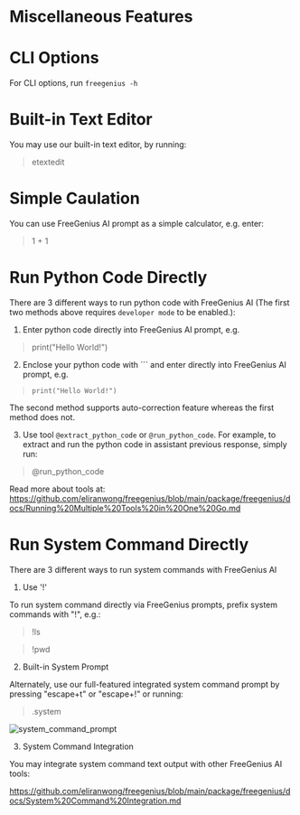 # Miscellaneous Features

# CLI Options

For CLI options, run `freegenius -h`

# Built-in Text Editor

You may use our built-in text editor, by running:

> etextedit

# Simple Caulation

You can use FreeGenius AI prompt as a simple calculator, e.g. enter:

> 1 + 1

# Run Python Code Directly

There are 3 different ways to run python code with FreeGenius AI (The first two methods above requires `developer mode` to be enabled.):

1. Enter python code directly into FreeGenius AI prompt, e.g.

> print("Hello World!")

2. Enclose your python code with ``` and enter directly into FreeGenius AI prompt, e.g.

> ```print("Hello World!")```

The second method supports auto-correction feature whereas the first method does not.

3. Use tool `@extract_python_code` or `@run_python_code`. For example, to extract and run the python code in assistant previous response, simply run:

> @run_python_code

Read more about tools at: https://github.com/eliranwong/freegenius/blob/main/package/freegenius/docs/Running%20Multiple%20Tools%20in%20One%20Go.md

# Run System Command Directly

There are 3 different ways to run system commands with FreeGenius AI

1. Use '!'

To run system command directly via FreeGenius prompts, prefix system commands with "!", e.g.:

> !ls

> !pwd

2. Built-in System Prompt

Alternately, use our full-featured integrated system command prompt by pressing "escape+t" or "escape+!" or running:

> .system

![system_command_prompt](https://github.com/eliranwong/letmedoit/assets/25262722/3ddd1987-0304-4ee3-ab06-49ef5d2a65de)

3. System Command Integration

You may integrate system command text output with other FreeGenius AI tools:

https://github.com/eliranwong/freegenius/blob/main/package/freegenius/docs/System%20Command%20Integration.md